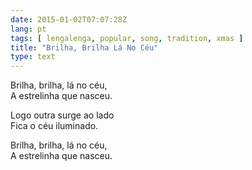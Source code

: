 ```yaml
---
date: 2015-01-02T07:07:28Z
lang: pt
tags: [ lengalenga, popular, song, tradition, xmas ]
title: "Brilha, Brilha Lá No Céu"
type: text
---
```


Brilha, brilha, lá no céu,\
A estrelinha que nasceu.

Logo outra surge ao lado\
Fica o céu iluminado.

Brilha, brilha, lá no céu,\
A estrelinha que nasceu.

